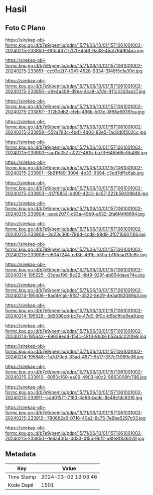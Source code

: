 # Hasil

## Foto C Plano

https://sirekap-obj-formc.kpu.go.id/b7e9/pemilu/pdpr/15/71/06/10/01/1571061001002-20240215-233850--9f0c4371-7f70-4a6f-9a38-45a1794904ea.jpg

https://sirekap-obj-formc.kpu.go.id/b7e9/pemilu/pdpr/15/71/06/10/01/1571061001002-20240215-233851--cc93e2f7-f041-4528-9334-3148f5c1a39d.jpg

https://sirekap-obj-formc.kpu.go.id/b7e9/pemilu/pdpr/15/71/06/10/01/1571061001002-20240215-233856--a6e4a309-d9ea-4ca8-a7dd-911c33d3aa37.jpg

https://sirekap-obj-formc.kpu.go.id/b7e9/pemilu/pdpr/15/71/06/10/01/1571061001002-20240215-233857--312b3db2-cfeb-496b-b03c-8f56e6935fca.jpg

https://sirekap-obj-formc.kpu.go.id/b7e9/pemilu/pdpr/15/71/06/10/01/1571061001002-20240215-233859--552a783c-4bd1-4d03-82e5-7ad2d6f502cc.jpg

https://sirekap-obj-formc.kpu.go.id/b7e9/pemilu/pdpr/15/71/06/10/01/1571061001002-20240215-233900--cad1d257-c022-4615-ba73-646b66c9b486.jpg

https://sirekap-obj-formc.kpu.go.id/b7e9/pemilu/pdpr/15/71/06/10/01/1571061001002-20240215-233901--5b61ff89-3004-4b33-9394-c3ed7df1e6ab.jpg

https://sirekap-obj-formc.kpu.go.id/b7e9/pemilu/pdpr/15/71/06/10/01/1571061001002-20240215-233903--417f6853-b400-4243-bc57-222b59309846.jpg

https://sirekap-obj-formc.kpu.go.id/b7e9/pemilu/pdpr/15/71/06/10/01/1571061001002-20240215-233904--acec2077-c53a-49b9-a532-2fa6f4f48664.jpg

https://sirekap-obj-formc.kpu.go.id/b7e9/pemilu/pdpr/15/71/06/10/01/1571061001002-20240215-233906--3d23c36b-796d-4cd8-99d9-3f0716661166.jpg

https://sirekap-obj-formc.kpu.go.id/b7e9/pemilu/pdpr/15/71/06/10/01/1571061001002-20240215-233908--e6047244-ed3b-461b-b50a-b110dad33c8e.jpg

https://sirekap-obj-formc.kpu.go.id/b7e9/pemilu/pdpr/15/71/06/10/01/1571061001002-20240214-195225--03deaf99-8e22-4bf9-929f-ab854daee74e.jpg

https://sirekap-obj-formc.kpu.go.id/b7e9/pemilu/pdpr/15/71/06/10/01/1571061001002-20240214-195406--8ad4e1a5-9f87-4522-8e29-4e3a082089b3.jpg

https://sirekap-obj-formc.kpu.go.id/b7e9/pemilu/pdpr/15/71/06/10/01/1571061001002-20240214-195528--3d9098cd-bc7e-47d0-9f0c-b5bcffce5ea9.jpg

https://sirekap-obj-formc.kpu.go.id/b7e9/pemilu/pdpr/15/71/06/10/01/1571061001002-20240214-195643--69639ed4-154c-48f3-9b08-b53a4c020fe9.jpg

https://sirekap-obj-formc.kpu.go.id/b7e9/pemilu/pdpr/15/71/06/10/01/1571061001002-20240214-195848--1a7d70ed-83ad-4871-9b17-337cf3069c06.jpg

https://sirekap-obj-formc.kpu.go.id/b7e9/pemilu/pdpr/15/71/06/10/01/1571061001002-20240215-233910--6050c169-ea09-4903-b0c2-9663006fc796.jpg

https://sirekap-obj-formc.kpu.go.id/b7e9/pemilu/pdpr/15/71/06/10/01/1571061001002-20240215-233911--cdd01571-7180-4e66-bcdc-8e48e1dc6316.jpg

https://sirekap-obj-formc.kpu.go.id/b7e9/pemilu/pdpr/15/71/06/10/01/1571061001002-20240215-233912--780662a5-0716-40e2-8c75-7e9be5297c03.jpg

https://sirekap-obj-formc.kpu.go.id/b7e9/pemilu/pdpr/15/71/06/10/01/1571061001002-20240215-233850--1e6a400a-0d33-4155-9bf2-a8fe8f836029.jpg


## Metadata

| Key        | Value               |
| ---------- | ------------------- |
| Time Stamp | 2024-03-02 19:03:46 |
| Kode Dapil | 1501                |




